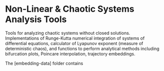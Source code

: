 # Non-Linear & Chaotic Systems Analysis Tools

Tools for analyzing chaotic systems without closed solutions. Implementations of Runge-Kutta numerical integration of systems of differential equations, calculator of Lyapunov exponent (measure of deterministic chaos), and functions to perform analytical methods including bifurcation plots, Poincare interpolation, trajectory embeddings.

The [embedding-data] folder contains
